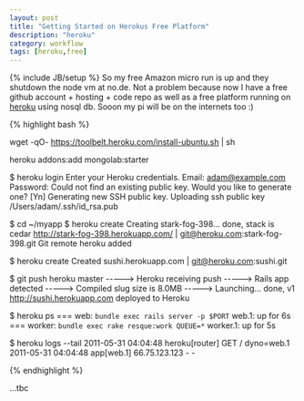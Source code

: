 ```yaml
---
layout: post
title: "Getting Started on Herokus Free Platform"
description: "heroku"
category: workflow
tags: [heroku,free]
---
```

{% include JB/setup %}
So my free Amazon micro run is up and they shutdown the node vm at no.de. Not a problem because now I have a free github account + hosting + code repo as well as a free platform running on [heroku](http://heroku.com) using nosql db. Sooon my pi will be on the internets too :)

{% highlight bash %}

wget -qO- https://toolbelt.heroku.com/install-ubuntu.sh | sh

heroku addons:add mongolab:starter


$ heroku login
Enter your Heroku credentials.
Email: adam@example.com
Password:
Could not find an existing public key.
Would you like to generate one? [Yn]
Generating new SSH public key.
Uploading ssh public key /Users/adam/.ssh/id_rsa.pub

$ cd ~/myapp
$ heroku create
Creating stark-fog-398... done, stack is cedar
http://stark-fog-398.herokuapp.com/ | git@heroku.com:stark-fog-398.git
Git remote heroku added


$ heroku create
Created sushi.herokuapp.com | git@heroku.com:sushi.git

$ git push heroku master
-----> Heroku receiving push
-----> Rails app detected
-----> Compiled slug size is 8.0MB
-----> Launching... done, v1
http://sushi.herokuapp.com deployed to Heroku

$ heroku ps
=== web: `bundle exec rails server -p $PORT`
web.1: up for 6s
=== worker: `bundle exec rake resque:work QUEUE=*`
worker.1: up for 5s

$ heroku logs --tail
2011-05-31 04:04:48 heroku[router]   GET / dyno=web.1
2011-05-31 04:04:48 app[web.1]       66.75.123.123 - -

{% endhighlight %}


...tbc
